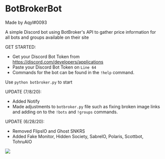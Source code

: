# BotBrokerBot

Made by Aqyl#0093

A simple Discord bot using BotBroker's API to gather price information for all bots and groups available on their site

GET STARTED:
- Get your Discord Bot Token from https://discord.com/developers/applications
- Paste your Discord Bot Token on `Line 64`
- Commands for the bot can be found in the `!help` command.

Use `python botbroker.py` to start

UPDATE (7/8/20):
- Added Notify
- Made adjustments to `botbroker.py` file such as fixing broken image links and adding on to the `!bots` and `!groups` commands.

UPDATE (6/28/20):
- Removed FlipsIO and Ghost SNKRS
- Added Fake Monitor, Hidden Society, SabreIO, Polaris, Scottbot, TohruAIO

<img src="https://i.imgur.com/aOGZFtP.png">
